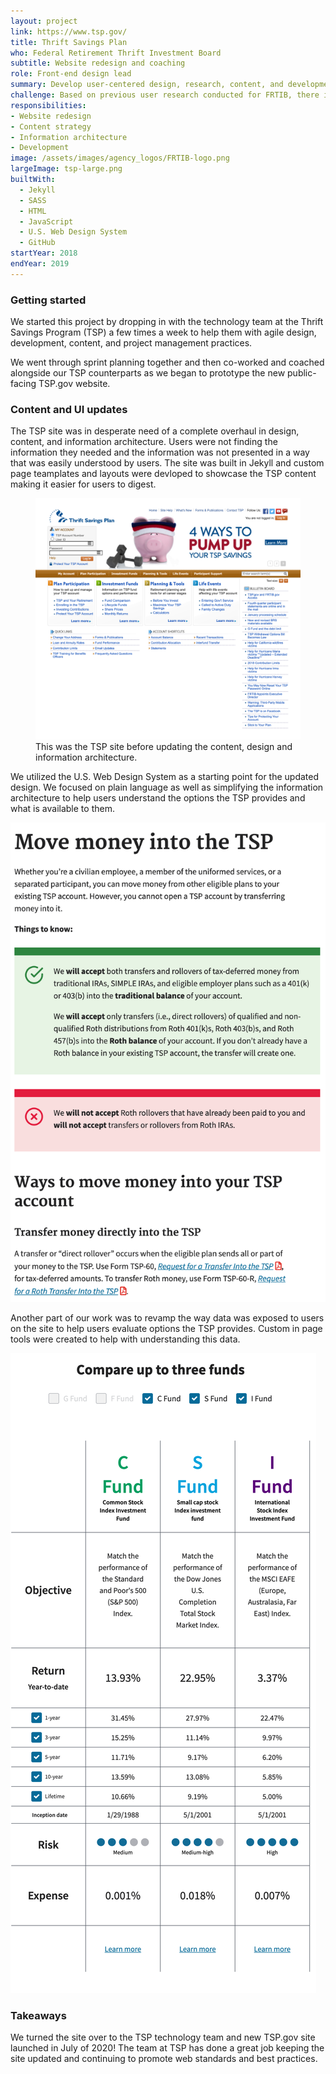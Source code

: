 ```yaml
---
layout: project
link: https://www.tsp.gov/
title: Thrift Savings Plan
who: Federal Retirement Thrift Investment Board
subtitle: Website redesign and coaching
role: Front-end design lead
summary: Develop user-centered design, research, content, and development capabilities for the Federal Retirement Thrift Investment Board (FRTIB).
challenge: Based on previous user research conducted for FRTIB, there is a gap between how information is currently organized on TSP.gov and what users need from the site to make informed retirement decisions. FRTIB wants users to be able to easily find and understand the retirement services they offer, ensuring that users are taking full advantage of the retirement benefits being provided to them. Additionally, FRTIB believes that the site would reach more users if it was mobile-friendly.
responsibilities: 
- Website redesign
- Content strategy
- Information architecture
- Development
image: /assets/images/agency_logos/FRTIB-logo.png
largeImage: tsp-large.png
builtWith:
  - Jekyll
  - SASS
  - HTML
  - JavaScript
  - U.S. Web Design System
  - GitHub
startYear: 2018
endYear: 2019
---
```


### Getting started

We started this project by dropping in with the technology team at the Thrift Savings Program (TSP) a few times a week to help them with agile design, development, content, and project management practices. 

We went through sprint planning together and then co-worked and coached alongside our TSP counterparts as we began to prototype the new public-facing TSP.gov website. 

### Content and UI updates

The TSP site was in desperate need of a complete overhaul in design, content, and information architecture. Users were not finding the information they needed and the information was not presented in a way that was easily understood by users. The site was built in Jekyll and custom page teamplates and layouts were devloped to showcase the TSP content making it easier for users to digest. 

<figure>
<img src="/assets/images/projects/tsp-old.png"/>
<figcaption>This was the TSP site before updating the content, design and information architecture.</figcaption>
</figure>

We utilized the U.S. Web Design System as a starting point for the updated design. We focused on plain language as well as simplifying the information architecture to help users understand the options the TSP provides and what is available to them. 

<img src="/assets/images/projects/tsp-move-money.png" alt="Example of updated content UI which focuses on simplicity and readability and understanding."/>

Another part of our work was to revamp the way data was exposed to users on the site to help users evaluate options the TSP provides. Custom in page tools were created to help with understanding this data. 
 
<img src="/assets/images/projects/tsp-compare-funds.png" alt="UI comparison tool to help TSP members compare plan types."/>

### Takeaways

We turned the site over to the TSP technology team and new TSP.gov site launched in July of 2020! The team at TSP has done a great job keeping the site updated and continuing to promote web standards and best practices. 
